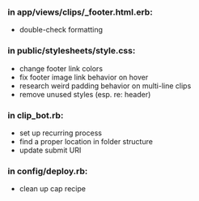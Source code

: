 ### in app/views/clips/_footer.html.erb:
- double-check formatting
    
### in public/stylesheets/style.css:
- change footer link colors
- fix footer image link behavior on hover
- research weird padding behavior on multi-line clips
- remove unused styles (esp. re: header)

### in clip_bot.rb:
- set up recurring process
- find a proper location in folder structure
- update submit URI

### in config/deploy.rb:
- clean up cap recipe